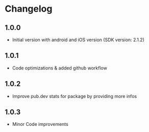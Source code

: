# Changelog

## 1.0.0

* Initial version with android and iOS version (SDK version: 2.1.2)

## 1.0.1

* Code optimizations & added github workflow

## 1.0.2

* Improve pub.dev stats for package by providing more infos

## 1.0.3

* Minor Code improvements

